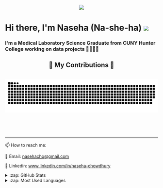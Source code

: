 <p align="center">
  <img src="https://user-images.githubusercontent.com/76460422/231530284-a9a5d0b5-cad1-46ef-a823-e402b0a4b0a0.png">
</p>

# Hi there, I'm Naseha (Na-she-ha) <img src="https://emojis.slackmojis.com/emojis/images/1621024394/39092/cat-roll.gif?1621024394" width="45" /> 

### I'm a Medical Laboratory Science Graduate from CUNY Hunter College working on data projects 👩‍🔬👩‍💻

<div align="center">
  <h2> 🌱 My Contributions 🌱 </h2>
  <br>
  <img alt="snake eating my contributions" src="https://raw.githubusercontent.com/nasehacho/nasehacho/output/github-contribution-grid-snake.svg" />
  
  <br/><br/><br/>
</div>

<hr/>

📫 How to reach me: 

📨 Email: nasehacho@gmail.com

👥 Linkedin: www.linkedin.com/in/naseha-chowdhury

<details>
  <summary>:zap: GitHub Stats</summary>

  <img align="left" alt="Naseha's GitHub Stats" src="https://github-readme-stats.vercel.app/api?username=nasehacho&show_icons=true&hide_border=true" />

</details>

<details>
  <summary>:zap: Most Used Languages</summary>

<img align="left" alt="Naseha's GitHub Top Languages" src="https://github-readme-stats.vercel.app/api/top-langs/?username=nasehacho" />


<!--
**nasehacho/nasehacho** is a ✨ _special_ ✨ repository because its `README.md` (this file) appears on your GitHub profile.

Here are some ideas to get you started:

- 🔭 I’m currently working on ...
- 🌱 I’m currently learning ...
- 👯 I’m looking to collaborate on ...
- 🤔 I’m looking for help with ...
- 💬 Ask me about ...
- 📫 How to reach me: ...
- 😄 Pronouns: ...
- ⚡ Fun fact: ...
-->
